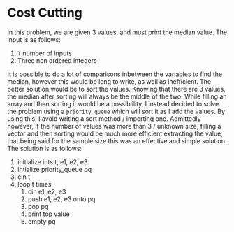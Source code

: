 # Cost Cutting

In this problem, we are given 3 values, and must print the median value. The input is as follows:

1. `T` number of inputs
2. Three non ordered integers

It is possible to do a lot of comparisons inbetween the variables to find the median, however this would be long to write, as well as inefficient. The better solution would be to sort the values. Knowing that there are 3 values, the median after sorting will always be the middle of the two. While filling an array and then sorting it would be a possiblility, I instead decided to solve the problem using a `priority_queue` which will sort it as I add the values. By using this, I avoid writing a sort method / importing one. Admittedly however, if the number of values was more than 3 / unknown size, filling a vector and then sorting would be much more efficient extracting the value, that being said for the sample size this was an effective and simple solution. The solution is as follows:

1. initialize ints t, e1, e2, e3
2. intialize priority_queue pq
3. cin t
4. loop t times
   1. cin e1, e2, e3
   2. push e1, e2, e3 onto pq
   3. pop pq
   4. print top value
   5. empty pq
